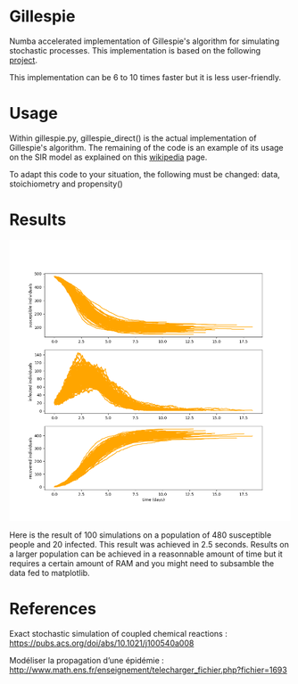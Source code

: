# Gillespie
Numba accelerated implementation of Gillespie's algorithm for simulating stochastic processes. This implementation is based on the following [project](https://github.com/wefatherley/monte-carlo).

This implementation can be 6 to 10 times faster but it is less user-friendly.

# Usage
Within gillespie.py, gillespie_direct() is the actual implementation of Gillespie's algorithm. The remaining of the code is an example of its usage on the SIR model as explained on this [wikipedia](https://en.wikipedia.org/wiki/Gillespie_algorithm) page.

To adapt this code to your situation, the following must be changed: data, stoichiometry and propensity()

# Results
<div align="center">
    <img src="./SIR48020.png" width="600">
</div>

Here is the result of 100 simulations on a population of 480 susceptible people and 20 infected. This result was achieved in 2.5 seconds. Results on a larger population can be achieved in a reasonnable amount of time but it requires a certain amount of RAM and you might need to subsamble the data fed to matplotlib.

# References
Exact stochastic simulation of coupled chemical reactions : https://pubs.acs.org/doi/abs/10.1021/j100540a008

Modéliser la propagation d’une épidémie : http://www.math.ens.fr/enseignement/telecharger_fichier.php?fichier=1693
